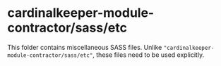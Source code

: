 # cardinalkeeper-module-contractor/sass/etc

This folder contains miscellaneous SASS files. Unlike `"cardinalkeeper-module-contractor/sass/etc"`, these files
need to be used explicitly.
